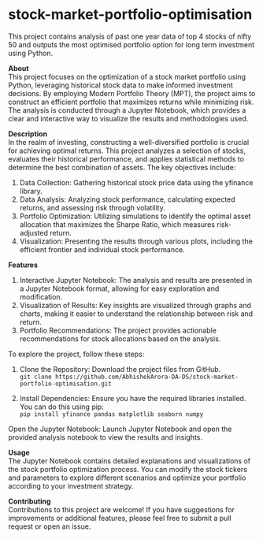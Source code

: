 # stock-market-portfolio-optimisation
This project contains analysis of past one year data of top 4 stocks of nifty 50 and outputs the most optimised portfolio option for long term investment using Python.

**About** <br>
This project focuses on the optimization of a stock market portfolio using Python, leveraging historical stock data to make informed investment decisions. By employing Modern Portfolio Theory (MPT), the project aims to construct an efficient portfolio that maximizes returns while minimizing risk. The analysis is conducted through a Jupyter Notebook, which provides a clear and interactive way to visualize the results and methodologies used.

**Description** <br>
In the realm of investing, constructing a well-diversified portfolio is crucial for achieving optimal returns. This project analyzes a selection of stocks, evaluates their historical performance, and applies statistical methods to determine the best combination of assets. The key objectives include:
1. Data Collection: Gathering historical stock price data using the yfinance library.
2. Data Analysis: Analyzing stock performance, calculating expected returns, and assessing risk through volatility.
3. Portfolio Optimization: Utilizing simulations to identify the optimal asset allocation that maximizes the Sharpe Ratio, which measures risk-adjusted return.
4. Visualization: Presenting the results through various plots, including the efficient frontier and individual stock performance.

**Features** <br>
1. Interactive Jupyter Notebook: The analysis and results are presented in a Jupyter Notebook format, allowing for easy exploration and modification.
2. Visualization of Results: Key insights are visualized through graphs and charts, making it easier to understand the relationship between risk and return.
3. Portfolio Recommendations: The project provides actionable recommendations for stock allocations based on the analysis.

To explore the project, follow these steps:

1. Clone the Repository: Download the project files from GitHub. <br>
    ```git clone https://github.com/AbhishekArora-DA-DS/stock-market-portfolio-optimisation.git```

2. Install Dependencies: Ensure you have the required libraries installed. You can do this using pip: <br>
    ```pip install yfinance pandas matplotlib seaborn numpy```

Open the Jupyter Notebook: Launch Jupyter Notebook and open the provided analysis notebook to view the results and insights. 

**Usage**<br>
The Jupyter Notebook contains detailed explanations and visualizations of the stock portfolio optimization process. You can modify the stock tickers and parameters to explore different scenarios and optimize your portfolio according to your investment strategy.

**Contributing** <br>
Contributions to this project are welcome! If you have suggestions for improvements or additional features, please feel free to submit a pull request or open an issue.
